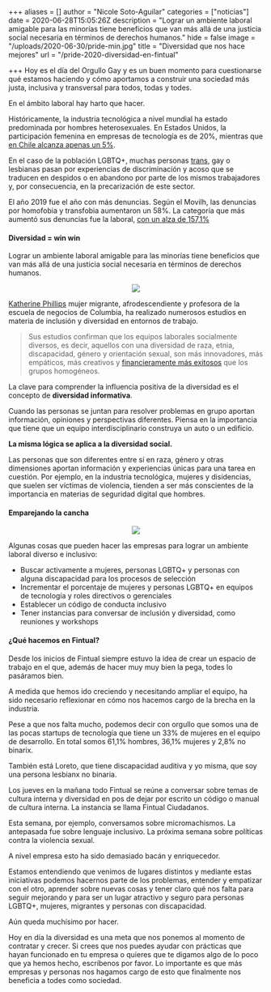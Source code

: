 +++
aliases = []
author = "Nicole Soto-Aguilar"
categories = ["noticias"]
date = 2020-06-28T15:05:26Z
description = "Lograr un ambiente laboral amigable para las minorías tiene beneficios que van más allá de una justicia social necesaria en términos de derechos humanos."
hide = false
image = "/uploads/2020-06-30/pride-min.jpg"
title = "Diversidad que nos hace mejores"
url = "/pride-2020-diversidad-en-fintual"

+++
Hoy es el día del Orgullo Gay y es un buen momento para cuestionarse qué estamos haciendo y cómo aportamos a construir una sociedad más justa, inclusiva y transversal para todos, todas y todes.

En el ámbito laboral hay harto que hacer.

Históricamente, la industria tecnológica a nivel mundial ha estado predominada por hombres heterosexuales. En Estados Unidos, la participación femenina en empresas de tecnología es de 20%, mientras que [en Chile alcanza apenas un 5%](https://www.latercera.com/tendencias/noticia/columna-genero-donde-estan-las-mujeres-computacion-tecnologia/289304/).

En el caso de la población LGBTQ+, muchas personas [trans](https://otdchile.org/situacion-de-las-personas-trans-en-chile/), gay o lesbianas pasan por experiencias de discriminación y acoso que se traducen en despidos o en abandono por parte de los mismos trabajadores y, por consecuencia, en la precarización de este sector.

El año 2019 fue el año con más denuncias. Según el Movilh, las denuncias por homofobia y transfobia aumentaron un 58%. La categoría que más aumentó sus denuncias fue la laboral, [con un alza de 157,1%](http://www.movilh.cl/documentacion/2019/Informe-Anual-DDHH-2018-Movilh.pdf)

#### Diversidad = win win

Lograr un ambiente laboral amigable para las minorías tiene beneficios que van más allá de una justicia social necesaria en términos de derechos humanos.

<div style="text-align:center"> <figure> <img src="/uploads/2020-06-28/diversity.gif"> <figcaption style="display:block;text-align:center;font-size:.8rem"></figcaption> </figure> </div>

[Katherine Phillips](https://www.youtube.com/watch?v=VYpTCinRTDg) mujer migrante, afrodescendiente y profesora de la escuela de negocios de Columbia, ha realizado numerosos estudios en materia de inclusión y diversidad en entornos de trabajo.

> Sus estudios confirman que los equipos laborales socialmente diversos, es decir, aquellos con una diversidad de raza, etnia, discapacidad, género y orientación sexual, son más innovadores, más empáticos, más creativos y [financieramente más exitosos](https://www.mckinsey.com/business-functions/organization/our-insights/why-diversity-matters#) que los grupos homogéneos.

La clave para comprender la influencia positiva de la diversidad es el concepto de **diversidad informativa**.

Cuando las personas se juntan para resolver problemas en grupo aportan información, opiniones y perspectivas diferentes. Piensa en la importancia que tiene que un equipo interdisciplinario construya un auto o un edificio.

**La misma lógica se aplica a la diversidad social.**

Las personas que son diferentes entre sí en raza, género y otras dimensiones aportan información y experiencias únicas para una tarea en cuestión. Por ejemplo, en la industria tecnológica, mujeres y disidencias, que suelen ser víctimas de violencia, tienden a ser más conscientes de la importancia en materias de seguridad digital que hombres.

#### Emparejando la cancha

<div style="text-align:center"> <figure> <img src="/uploads/2020-06-28/rainbow.gif"> <figcaption style="display:block;text-align:center;font-size:.8rem"></figcaption> </figure> </div>


Algunas cosas que pueden hacer las empresas para lograr un ambiente laboral diverso e inclusivo:

* Buscar activamente a mujeres, personas LGBTQ+ y personas con alguna discapacidad para los procesos de selección
* Incrementar el porcentaje de mujeres y personas LGBTQ+ en equipos de tecnología y roles directivos o gerenciales
* Establecer un código de conducta inclusivo
* Tener instancias para conversar de inclusión y diversidad, como reuniones y workshops

#### ¿Qué hacemos en Fintual?

Desde los inicios de Fintual siempre estuvo la idea de crear un espacio de trabajo en el que, además de hacer muy muy bien la pega, todes lo pasáramos bien.

A medida que hemos ido creciendo y necesitando ampliar el equipo, ha sido necesario reflexionar en cómo nos hacemos cargo de la brecha en la industria.

Pese a que nos falta mucho, podemos decir con orgullo que somos una de las pocas startups de tecnología que tiene un 33% de mujeres en el equipo de desarrollo. En total somos 61,1% hombres, 36,1% mujeres y 2,8% no binarix.

También está Loreto, que tiene discapacidad auditiva y yo misma, que soy una persona lesbianx no binaria.

Los jueves en la mañana todo Fintual se reúne a conversar sobre temas de cultura interna y diversidad en pos de dejar por escrito un código o manual de cultura interna. La instancia se llama Fintual Ciudadanos.

Esta semana, por ejemplo, conversamos sobre micromachismos. La antepasada fue sobre lenguaje inclusivo. La próxima semana sobre políticas contra la violencia sexual.

A nivel empresa esto ha sido demasiado bacán y enriquecedor.

Estamos entendiendo que venimos de lugares distintos y mediante estas iniciativas podemos hacernos parte de los problemas, entender y empatizar con el otro, aprender sobre nuevas cosas y tener claro qué nos falta para seguir mejorando y para ser un lugar atractivo y seguro para personas LGBTQ+, mujeres, migrantes y personas con discapacidad.

Aún queda muchísimo por hacer.

Hoy en día la diversidad es una meta que nos ponemos al momento de contratar y crecer. Si crees que nos puedes ayudar con prácticas que hayan funcionado en tu empresa o quieres que te digamos algo de lo poco que ya hemos hecho, escríbenos por favor. Lo importante es que más empresas y personas nos hagamos cargo de esto que finalmente nos beneficia a todes como sociedad.